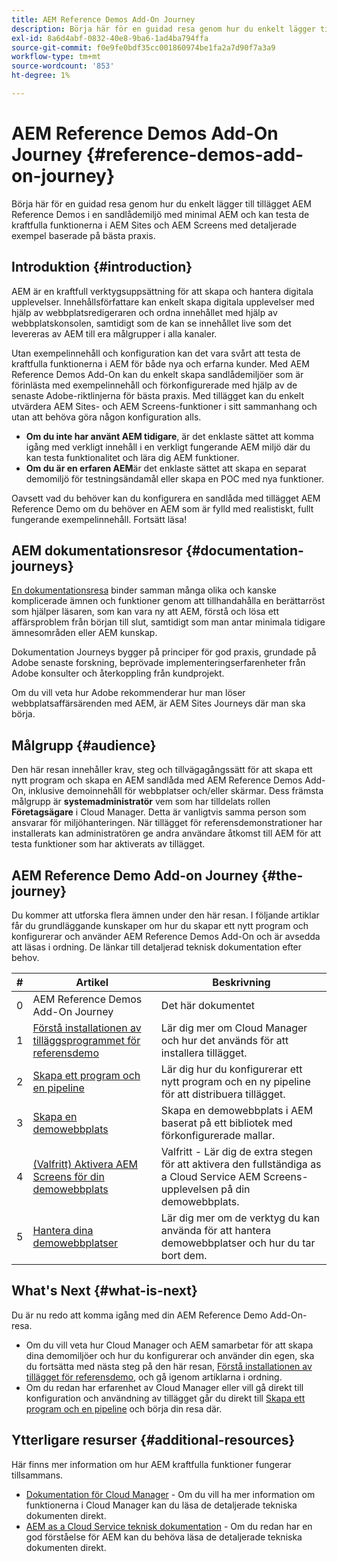 ```yaml
---
title: AEM Reference Demos Add-On Journey
description: Börja här för en guidad resa genom hur du enkelt lägger till tillägget AEM Reference Demos i en sandlådemiljö med minimal AEM och kan testa de kraftfulla funktionerna i AEM med detaljerade exempel baserade på bästa praxis.
exl-id: 8a6d4abf-0832-40e8-9ba6-1ad4ba794ffa
source-git-commit: f0e9fe0bdf35cc001860974be1fa2a7d90f7a3a9
workflow-type: tm+mt
source-wordcount: '853'
ht-degree: 1%

---
```


# AEM Reference Demos Add-On Journey {#reference-demos-add-on-journey}

Börja här för en guidad resa genom hur du enkelt lägger till tillägget AEM Reference Demos i en sandlådemiljö med minimal AEM och kan testa de kraftfulla funktionerna i AEM Sites och AEM Screens med detaljerade exempel baserade på bästa praxis.

## Introduktion {#introduction}

AEM är en kraftfull verktygsuppsättning för att skapa och hantera digitala upplevelser. Innehållsförfattare kan enkelt skapa digitala upplevelser med hjälp av webbplatsredigeraren och ordna innehållet med hjälp av webbplatskonsolen, samtidigt som de kan se innehållet live som det levereras av AEM till era målgrupper i alla kanaler.

Utan exempelinnehåll och konfiguration kan det vara svårt att testa de kraftfulla funktionerna i AEM för både nya och erfarna kunder. Med AEM Reference Demos Add-On kan du enkelt skapa sandlådemiljöer som är förinlästa med exempelinnehåll och förkonfigurerade med hjälp av de senaste Adobe-riktlinjerna för bästa praxis. Med tillägget kan du enkelt utvärdera AEM Sites- och AEM Screens-funktioner i sitt sammanhang och utan att behöva göra någon konfiguration alls.

* **Om du inte har använt AEM tidigare**, är det enklaste sättet att komma igång med verkligt innehåll i en verkligt fungerande AEM miljö där du kan testa funktionalitet och lära dig AEM funktioner.
* **Om du är en erfaren AEM**&#x200B;är det enklaste sättet att skapa en separat demomiljö för testningsändamål eller skapa en POC med nya funktioner.

Oavsett vad du behöver kan du konfigurera en sandlåda med tillägget AEM Reference Demo om du behöver en AEM som är fylld med realistiskt, fullt fungerande exempelinnehåll. Fortsätt läsa!

## AEM dokumentationsresor {#documentation-journeys}

[En dokumentationsresa](/help/journey-documentation/documentation-journeys.md) binder samman många olika och kanske komplicerade ämnen och funktioner genom att tillhandahålla en berättarröst som hjälper läsaren, som kan vara ny att AEM, förstå och lösa ett affärsproblem från början till slut, samtidigt som man antar minimala tidigare ämnesområden eller AEM kunskap.

Dokumentation Journeys bygger på principer för god praxis, grundade på Adobe senaste forskning, beprövade implementeringserfarenheter från Adobe konsulter och återkoppling från kundprojekt.

Om du vill veta hur Adobe rekommenderar hur man löser webbplatsaffärsärenden med AEM, är AEM Sites Journeys där man ska börja.

## Målgrupp {#audience}

Den här resan innehåller krav, steg och tillvägagångssätt för att skapa ett nytt program och skapa en AEM sandlåda med AEM Reference Demos Add-On, inklusive demoinnehåll för webbplatser och/eller skärmar. Dess främsta målgrupp är **systemadministratör** vem som har tilldelats rollen **Företagsägare** i Cloud Manager. Detta är vanligtvis samma person som ansvarar för miljöhanteringen. När tillägget för referensdemonstrationer har installerats kan administratören ge andra användare åtkomst till AEM för att testa funktioner som har aktiverats av tillägget.

## AEM Reference Demo Add-on Journey {#the-journey}

Du kommer att utforska flera ämnen under den här resan. I följande artiklar får du grundläggande kunskaper om hur du skapar ett nytt program och konfigurerar och använder AEM Reference Demos Add-On och är avsedda att läsas i ordning. De länkar till detaljerad teknisk dokumentation efter behov.

| # | Artikel | Beskrivning |
|---|---|---|
| 0 | AEM Reference Demos Add-On Journey | Det här dokumentet |
| 1 | [Förstå installationen av tilläggsprogrammet för referensdemo](installation.md) | Lär dig mer om Cloud Manager och hur det används för att installera tillägget. |
| 2 | [Skapa ett program och en pipeline](create-program.md) | Lär dig hur du konfigurerar ett nytt program och en ny pipeline för att distribuera tillägget. |
| 3 | [Skapa en demowebbplats](create-site.md) | Skapa en demowebbplats i AEM baserat på ett bibliotek med förkonfigurerade mallar. |
| 4 | [(Valfritt) Aktivera AEM Screens för din demowebbplats](screens.md) | Valfritt - Lär dig de extra stegen för att aktivera den fullständiga as a Cloud Service AEM Screens-upplevelsen på din demowebbplats. |
| 5 | [Hantera dina demowebbplatser](manage.md) | Lär dig mer om de verktyg du kan använda för att hantera demowebbplatser och hur du tar bort dem. |

## What&#39;s Next {#what-is-next}

Du är nu redo att komma igång med din AEM Reference Demo Add-On-resa.

* Om du vill veta hur Cloud Manager och AEM samarbetar för att skapa dina demomiljöer och hur du konfigurerar och använder din egen, ska du fortsätta med nästa steg på den här resan, [Förstå installationen av tillägget för referensdemo,](installation.md) och gå igenom artiklarna i ordning.
* Om du redan har erfarenhet av Cloud Manager eller vill gå direkt till konfiguration och användning av tillägget går du direkt till [Skapa ett program och en pipeline](create-program.md) och börja din resa där.

## Ytterligare resurser {#additional-resources}

Här finns mer information om hur AEM kraftfulla funktioner fungerar tillsammans.

* [Dokumentation för Cloud Manager](https://experienceleague.adobe.com/docs/experience-manager-cloud-service/onboarding/onboarding-concepts/cloud-manager-introduction.html) - Om du vill ha mer information om funktionerna i Cloud Manager kan du läsa de detaljerade tekniska dokumenten direkt.
* [AEM as a Cloud Service teknisk dokumentation](https://experienceleague.adobe.com/docs/experience-manager-cloud-service.html) - Om du redan har en god förståelse för AEM kan du behöva läsa de detaljerade tekniska dokumenten direkt.
